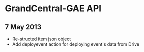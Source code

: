 # GrandCentral-GAE API

## 7 May 2013

- Re-structed item json object
- Add deployevent action for deploying event's data from Drive
